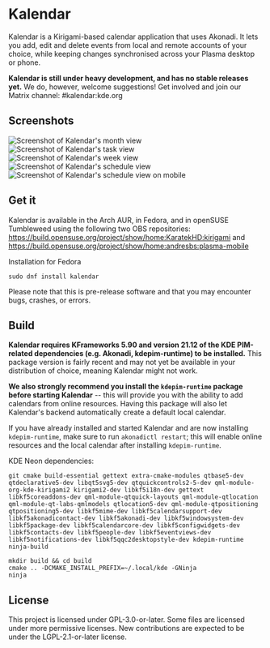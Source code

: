 <!--
SPDX-FileCopyrightText: 2021 Carl Schwan <carl@carlschwan.eu>
SPDX-FileCopyrightText: 2021 Claudio Cambra <claudio.cambra@gmail.com>
SPDX-License-Identifier: CC0-1.0
-->

# Kalendar

Kalendar is a Kirigami-based calendar application that uses Akonadi. It lets you add, edit and delete events from local and remote accounts of your choice, while keeping changes synchronised across your Plasma desktop or phone.

**Kalendar is still under heavy development, and has no stable releases yet.** We do, however, welcome suggestions! Get involved and join our Matrix channel: #kalendar:kde.org

## Screenshots

![Screenshot of Kalendar's month view](https://cdn.kde.org/screenshots/kalendar/month_view.png)
![Screenshot of Kalendar's task view](https://cdn.kde.org/screenshots/kalendar/task_view.png)
![Screenshot of Kalendar's week view](https://cdn.kde.org/screenshots/kalendar/week_view.png)
![Screenshot of Kalendar's schedule view](https://cdn.kde.org/screenshots/kalendar/schedule_view.png)
![Screenshot of Kalendar's schedule view on mobile](https://cdn.kde.org/screenshots/kalendar/mobile_view.png)

## Get it

Kalendar is available in the Arch AUR, in Fedora, and in openSUSE Tumbleweed using
the following two OBS repositories: https://build.opensuse.org/project/show/home:KaratekHD:kirigami
and https://build.opensuse.org/project/show/home:andresbs:plasma-mobile

Installation for Fedora 

```
sudo dnf install kalendar
```

Please note that this is pre-release software and that you may encounter bugs, crashes, or errors.

## Build

**Kalendar requires KFrameworks 5.90 and version 21.12 of the KDE PIM-related dependencies (e.g. Akonadi, kdepim-runtime) to be installed.** This package version is fairly recent and may not yet be available in your distribution of choice, meaning Kalendar might not work.

**We also strongly recommend you install the `kdepim-runtime` package before starting Kalendar** -- this will provide you with the ability to add calendars from online resources. Having this package will also let Kalendar's backend automatically create a default local calendar. 

If you have already installed and started Kalendar and are now installing `kdepim-runtime`, make sure to run `akonadictl restart`; this will enable online resources and the local calendar after installing `kdepim-runtime`.

KDE Neon dependencies:
```
git cmake build-essential gettext extra-cmake-modules qtbase5-dev qtdeclarative5-dev libqt5svg5-dev qtquickcontrols2-5-dev qml-module-org-kde-kirigami2 kirigami2-dev libkf5i18n-dev gettext libkf5coreaddons-dev qml-module-qtquick-layouts qml-module-qtlocation qml-module-qt-labs-qmlmodels qtlocation5-dev qml-module-qtpositioning qtpositioning5-dev libkf5mime-dev libkf5calendarsupport-dev libkf5akonadicontact-dev libkf5akonadi-dev libkf5windowsystem-dev libkf5package-dev libkf5calendarcore-dev libkf5configwidgets-dev libkf5contacts-dev libkf5people-dev libkf5eventviews-dev libkf5notifications-dev libkf5qqc2desktopstyle-dev kdepim-runtime ninja-build
```

```
mkdir build && cd build
cmake .. -DCMAKE_INSTALL_PREFIX=~/.local/kde -GNinja
ninja
```

## License

This project is licensed under GPL-3.0-or-later. Some files are licensed under
more permissive licenses. New contributions are expected to be under the
LGPL-2.1-or-later license.
